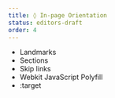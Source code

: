 ```yaml
---
title: ◊ In-page Orientation
status: editors-draft
order: 4
---
```


* Landmarks
* Sections
* Skip links
* Webkit JavaScript Polyfill
* :target
